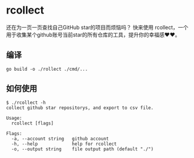 # rcollect

还在为一页一页查找自己GitHub star的项目而烦恼吗？
快来使用 rcollect，一个用于收集某个github账号当前star的所有仓库的工具，提升你的幸福感❤️❤️。

## 编译

```shell
go build -o ./rollect ./cmd/...
```

## 如何使用

```shell
$ ./rcollect -h
collect github star repositorys, and export to csv file.

Usage:
  rcollect [flags]

Flags:
  -a, --account string   github account
  -h, --help             help for rcollect
  -o, --output string    file output path (default "./")
```